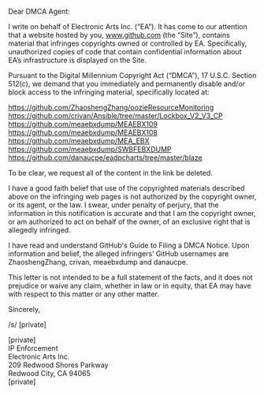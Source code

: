 Dear DMCA Agent:

I write on behalf of Electronic Arts Inc. (“EA”). It has come to our attention that a website hosted by you, www.github.com (the “Site”), contains material that infringes copyrights owned or controlled by EA. Specifically, unauthorized copies of code that contain confidential information about EA’s infrastructure is displayed on the Site.

Pursuant to the Digital Millennium Copyright Act (“DMCA”), 17 U.S.C. Section 512(c), we demand that you immediately and permanently disable and/or block access to the infringing material, specifically located at:

https://github.com/ZhaoshengZhang/oozieResourceMonitoring  
https://github.com/crivan/Ansible/tree/master/Lockbox_V2_V3_CP  
https://github.com/meaebxdump/MEAEBX109  
https://github.com/meaebxdump/MEAEBX108  
https://github.com/meaebxdump/MEA_EBX  
https://github.com/meaebxdump/SWBFEBXDUMP  
https://github.com/danaucpe/eadpcharts/tree/master/blaze  

To be clear, we request all of the content in the link be deleted.

I have a good faith belief that use of the copyrighted materials described above on the infringing web pages is not authorized by the copyright owner, or its agent, or the law. I swear, under penalty of perjury, that the information in this notification is accurate and that I am the copyright owner, or am authorized to act on behalf of the owner, of an exclusive right that is allegedly infringed.

I have read and understand GitHub's Guide to Filing a DMCA Notice. Upon information and belief, the alleged infringers’ GitHub usernames are ZhaoshengZhang, crivan, meaebxdump and danaucpe.

This letter is not intended to be a full statement of the facts, and it does not prejudice or waive any claim, whether in law or in equity, that EA may have with respect to this matter or any other matter.

Sincerely,

/s/ [private]

[private]  
IP Enforcement  
Electronic Arts Inc.  
209 Redwood Shores Parkway   
Redwood City, CA 94065  
[private]
